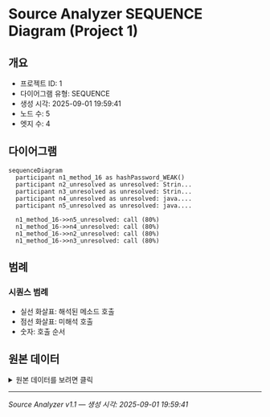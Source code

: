 # Source Analyzer SEQUENCE Diagram (Project 1)

## 개요
- 프로젝트 ID: 1
- 다이어그램 유형: SEQUENCE
- 생성 시각: 2025-09-01 19:59:41
- 노드 수: 5
- 엣지 수: 4

## 다이어그램

```mermaid
sequenceDiagram
  participant n1_method_16 as hashPassword_WEAK()
  participant n2_unresolved as unresolved: Strin...
  participant n3_unresolved as unresolved: Strin...
  participant n4_unresolved as unresolved: java....
  participant n5_unresolved as unresolved: java....

  n1_method_16->>n5_unresolved: call (80%)
  n1_method_16->>n4_unresolved: call (80%)
  n1_method_16->>n2_unresolved: call (80%)
  n1_method_16->>n3_unresolved: call (80%)
```

## 범례

### 시퀀스 범례
- 실선 화살표: 해석된 메소드 호출
- 점선 화살표: 미해석 호출
- 숫자: 호출 순서

## 원본 데이터

<details>
<summary>원본 데이터를 보려면 클릭</summary>

노드 목록 (5)
```json
  method:16: hashPassword_WEAK() (method)
  unresolved:java.security.MessageDigest.getInstance: unresolved: java.security.MessageDigest.getInstance (unresolved)
  unresolved:java.digest: unresolved: java.digest (unresolved)
  unresolved:StringBuilder.append: unresolved: StringBuilder.append (unresolved)
  unresolved:StringBuilder.toString: unresolved: StringBuilder.toString (unresolved)
```

엣지 목록 (4)
```json
  method:16 -> unresolved:java.security.MessageDigest.getInstance (call)
  method:16 -> unresolved:java.digest (call)
  method:16 -> unresolved:StringBuilder.append (call)
  method:16 -> unresolved:StringBuilder.toString (call)
```

</details>

---
*Source Analyzer v1.1 — 생성 시각: 2025-09-01 19:59:41*